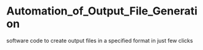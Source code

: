 # Automation_of_Output_File_Generation
software code to create output files in a specified format in just few clicks
